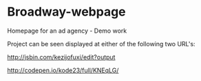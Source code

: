 # Broadway-webpage
Homepage for an ad agency - Demo work


Project can be seen displayed at either of the following two URL's:

http://jsbin.com/kezijofuxi/edit?output


http://codepen.io/kode23/full/KNEqLG/
